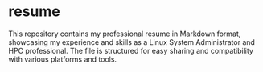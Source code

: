 # resume
This repository contains my professional resume in Markdown format, showcasing my experience and skills as a Linux System Administrator and HPC professional. The file is structured for easy sharing and compatibility with various platforms and tools.
